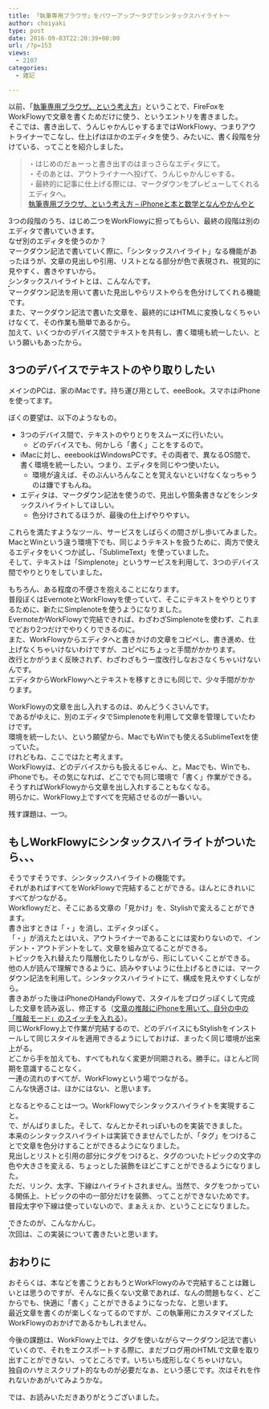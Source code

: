 ```yaml
---
title: 「執筆専用ブラウザ」をパワーアップ〜タグでシンタックスハイライト〜
author: choiyaki
type: post
date: 2016-09-03T22:20:39+00:00
url: /?p=153
views:
  - 2107
categories:
  - 雑記

---
```

以前、「[執筆専用ブラウザ、という考え方][1]」ということで、FireFoxをWorkFlowyで文章を書くためだけに使う、というエントリを書きました。  
そこでは、書き出して、うんじゃかんじゃするまではWorkFlowy、つまりアウトライナーでこなし、仕上げはほかのエディタを使う、みたいに、書く段階を分けている、ってことを紹介しました。

> ・はじめのだぁーっと書き出すのはまっさらなエディタにて。  
> ・そのあとは、アウトライナーへ投げて、うんじゃかんじゃする。  
> ・最終的に記事に仕上げる際には、マークダウンをプレビューしてくれるエディタへ。  
> [執筆専用ブラウザ、という考え方 – iPhoneと本と数学となんやかんやと][1] 

3つの段階のうち、はじめ二つをWorkFlowyに担ってもらい、最終の段階は別のエディタで書いていきます。  
なぜ別のエディタを使うのか？  
マークダウン記法で書いていく際に、「シンタックスハイライト」なる機能があったほうが、文章の見出しや引用、リストとなる部分が色で表現され、視覚的に見やすく、書きやすいから。  
シンタックスハイライトとは、こんなんです。  
<a href="https://www.flickr.com/photos/57988299@N08/29290789122" target="_blank" rel="nofollow"><img src="https://i0.wp.com/farm9.static.flickr.com/8098/29290789122_4c9a460cf6.jpg?w=660" alt="" title="キャプチャ by choiyaki, on Flickr" style="border: 1px solid black;" data-recalc-dims="1" /></a>  
マークダウン記法を用いて書いた見出しやらリストやらを色分けしてくれる機能です。  
また、マークダウン記法で書いた文章を、最終的にはHTMLに変換しなくちゃいけなくて、その作業も簡単であるから。  
加えて、いくつかのデバイス間でテキストを共有し、書く環境も統一したい、という願いもあったから。

## 3つのデバイスでテキストのやり取りしたい

メインのPCは、家のiMacです。持ち運び用として、eeeBook。スマホはiPhoneを使ってます。

ぼくの要望は、以下のようなもの。

  * 3つのデバイス間で、テキストのやりとりをスムーズに行いたい。 
      * どのデバイスでも、何かしら「書く」ことをするので。
  * iMacに対し、eeebookはWindowsPCです。その両者で、異なるOS間で、書く環境を統一したい。つまり、エディタを同じやつ使いたい。 
      * 環境が違えば、そのぶんいろんなことを覚えないといけなくなっちゃうのは嫌ですもんね。
  * エディタは、マークダウン記法を使うので、見出しや箇条書きなどをシンタックスハイライトしてほしい。 
      * 色分けされてるほうが、最後の仕上げやりやすい。

これらを満たすようなツール、サービスをしばらくの間さがし歩いてみました。  
MacとWinという違う環境下でも、同じようテキストを扱うために、両方で使えるエディタをいくつか試し、「SublimeText」を使っていました。  
そして、テキストは「Simplenote」というサービスを利用して、3つのデバイス間でやりとりをしていました。

もちろん、ある程度の不便さを抱えることになります。  
普段ぼくはEvernoteとWorkFlowyを使っていて、そこにテキストをやりとりするために、新たにSimplenoteを使うようになりました。  
EvernoteかWorkFlowyで完結できれば、わざわざSimplenoteを使わず、これまでどおり2つだけでやりくりできるのに。  
また、WorkFlowyからエディタへと書きかけの文章をコピペし、書き進め、仕上げなくちゃいけないわけですが、コピペにちょっと手間がかかります。  
改行とかがうまく反映されず、わざわざもう一度改行しなおさなくちゃいけないんです。  
エディタからWorkFlowyへとテキストを移すときにも同じで、少々手間がかかります。

WorkFlowyの文章を出し入れするのは、めんどうくさいんです。  
であるがゆえに、別のエディタでSimplenoteを利用して文章を管理していたわけです。  
環境を統一したい、という願望から、MacでもWinでも使えるSublimeTextを使っていた。  
けれどもね、ここではたと考えます。  
WorkFlowyは、どのデバイスからも扱えるじゃん、と。Macでも、Winでも、iPhoneでも。その気になれば、どこででも同じ環境で「書く」作業ができる。  
そうすればWorkFlowyから文章を出し入れすることもなくなる。  
明らかに、WorkFlowy上ですべてを完結させるのが一番いい。

残す課題は、一つ。

## もしWorkFlowyにシンタックスハイライトがついたら、、、

そうですそうです、シンタックスハイライトの機能です。  
それがあればすべてをWorkFlowyで完結することができる。ほんとにきれいにすべてがつながる。  
Workflowyだと、そこにある文章の「見かけ」を、Stylishで変えることができます。  
書き出すときは「・」を消し、エディタっぽく。  
「・」が消えたとはいえ、アウトライナーであることには変わりないので、インデント・アウトデントをして、文章を組み立てることができる。  
トピックを入れ替えたり階層化したりしながら、形にしていくことができる。  
他の人が読んで理解できるように、読みやすいように仕上げるときには、マークダウン記法を利用して。シンタックスハイライトにて、構成を見えやすくしながら。  
書きあがった後はiPhoneのHandyFlowyで、スタイルをブログっぽくして完成した文章を読み返し、修正する（[文章の推敲にiPhoneを用いて、自分の中の「推敲モード」のスイッチを入れる][2]）。  
同じWorkFlowy上で作業が完結するので、どのデバイスにもStylishをインストールして同じスタイルを適用できるようにしておけば、まったく同じ環境が出来上がる。  
どこから手を加えても、すべてもれなく変更が同期される。勝手に。ほとんど同期を意識することなく。  
一連の流れのすべてが、WorkFlowyという場でつながる。  
こんな快適さは、ほかにはない、と思います。

となるとやることは一つ。WorkFlowyでシンタックスハイライトを実現すること。  
で、がんばりました。そして、なんとかそれっぽいものを実装できました。  
本来のシンタックスハイライトは実装できませんでしたが、「タグ」をつけることで文章を色分けすることができるようになりました。  
見出しとリストと引用の部分にタグをつけると、タグのついたトピックの文字の色や大きさを変える、ちょっとした装飾をほどこすことができるようになりました。  
ただ、リンク、太字、下線はハイライトされません。当然で、タグをつかっている関係上、トピックの中の一部分だけを装飾、ってことができないためです。  
普段太字や下線は使っていないので、まぁえぇか、ということになりました。

できたのが、こんなかんじ。  
<a href="https://www.flickr.com/photos/57988299@N08/29399154975" target="_blank" rel="nofollow"><img src="https://i0.wp.com/farm9.static.flickr.com/8546/29399154975_bc299efce3.jpg?w=660" alt="" title="キャプチャ by choiyaki, on Flickr" style="border: 1px solid black;" data-recalc-dims="1" /></a>  
次回は、この実装について書きたいと思います。

## おわりに

おそらくは、本などを書こうとおもうとWorkFlowyのみで完結することは難しいとは思うのですが、そんなに長くない文章であれば、なんの問題もなく、どこからでも、快適に「書く」ことができるようになったな、と思います。  
最近文章を書くのが楽しくなってるのですが、この執筆用にカスタマイズしたWorkFlowyのおかげであるかもしれません。

今後の課題は、WorkFlowy上では、タグを使いながらマークダウン記法で書いていくので、それをエクスポートする際に、まだブログ用のHTMLで文章を取り出すことができない、ってところです。いちいち成形しなくちゃいけない。  
独自のハサミスクリプト的なものが必要だなぁ、という感じです。次はそれを作れないかあがいてみようかな。

では、お読みいただきありがとうございました。

 [1]: https://choiyaki.com/?p=106
 [2]: https://choiyaki.com/?p=148